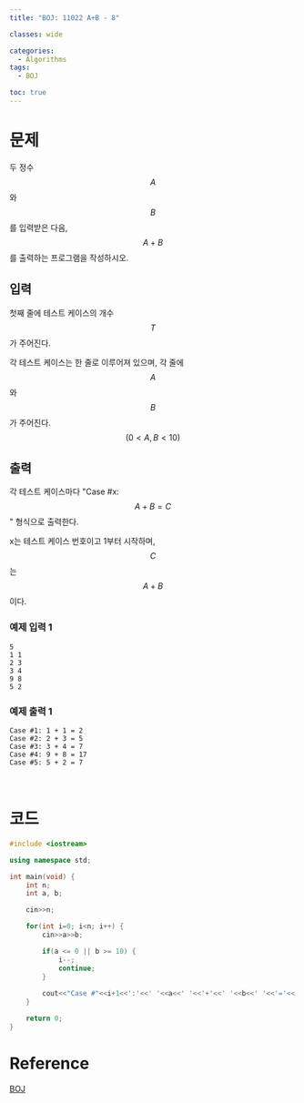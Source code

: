 ```yaml
---
title: "BOJ: 11022 A+B - 8"

classes: wide

categories:
  - Algorithms
tags:
  - BOJ

toc: true
---
```


# 문제

두 정수 $$A$$와 $$B$$를 입력받은 다음, $$A + B$$를 출력하는 프로그램을 작성하시오.

## 입력

첫째 줄에 테스트 케이스의 개수 $$T$$가 주어진다.

각 테스트 케이스는 한 줄로 이루어져 있으며, 각 줄에 $$A$$와 $$B$$가 주어진다. $$(0 < A, B < 10)$$

## 출력

각 테스트 케이스마다 "Case #x: $$A + B = C$$" 형식으로 출력한다.

x는 테스트 케이스 번호이고 1부터 시작하며, $$C$$는 $$A + B$$이다.

### 예제 입력 1

```shell
5
1 1
2 3
3 4
9 8
5 2
```

### 예제 출력 1

```shell
Case #1: 1 + 1 = 2
Case #2: 2 + 3 = 5
Case #3: 3 + 4 = 7
Case #4: 9 + 8 = 17
Case #5: 5 + 2 = 7
```

<br/>

# 코드

```cpp
#include <iostream>

using namespace std;

int main(void) {
    int n;
    int a, b;

    cin>>n;

    for(int i=0; i<n; i++) {
        cin>>a>>b;

        if(a <= 0 || b >= 10) {
            i--;
            continue;
        }
        
        cout<<"Case #"<<i+1<<':'<<' '<<a<<' '<<'+'<<' '<<b<<' '<<'='<<' '<<a+b<<endl;
    }

    return 0;
}
```

# Reference

[BOJ](https://www.acmicpc.net/problem/11022)
